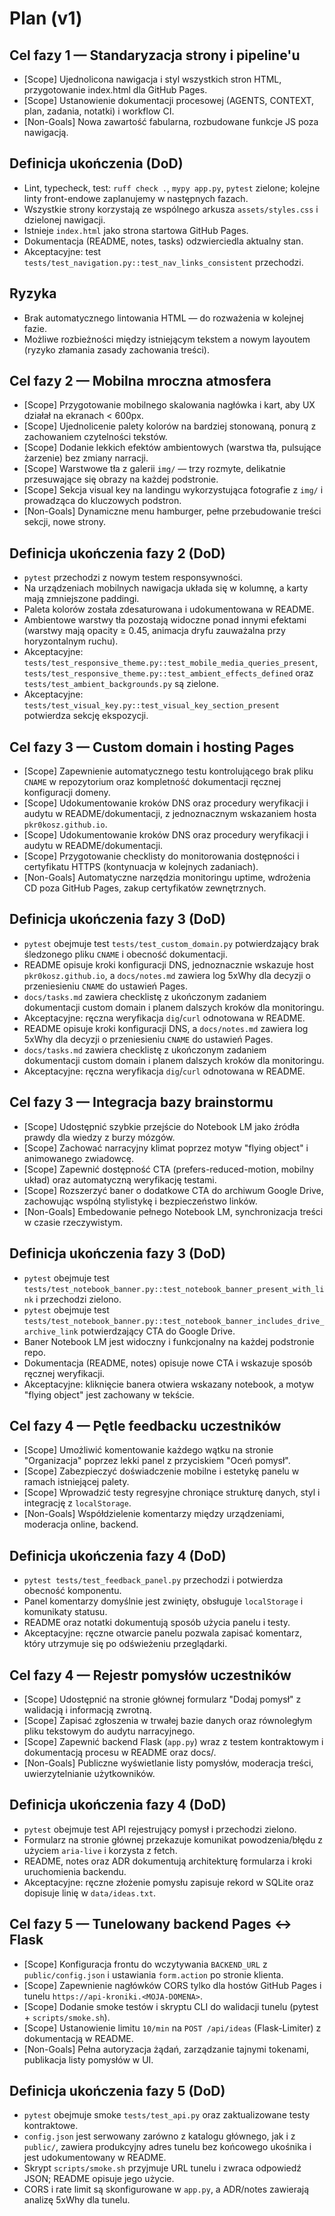 # Plan (v1)

## Cel fazy 1 — Standaryzacja strony i pipeline'u
- [Scope] Ujednolicona nawigacja i styl wszystkich stron HTML, przygotowanie index.html dla GitHub Pages.
- [Scope] Ustanowienie dokumentacji procesowej (AGENTS, CONTEXT, plan, zadania, notatki) i workflow CI.
- [Non-Goals] Nowa zawartość fabularna, rozbudowane funkcje JS poza nawigacją.

## Definicja ukończenia (DoD)
- Lint, typecheck, test: `ruff check .`, `mypy app.py`, `pytest` zielone; kolejne linty front-endowe zaplanujemy w następnych fazach.
- Wszystkie strony korzystają ze wspólnego arkusza `assets/styles.css` i dzielonej nawigacji.
- Istnieje `index.html` jako strona startowa GitHub Pages.
- Dokumentacja (README, notes, tasks) odzwierciedla aktualny stan.
- Akceptacyjne: test `tests/test_navigation.py::test_nav_links_consistent` przechodzi.

## Ryzyka
- Brak automatycznego lintowania HTML — do rozważenia w kolejnej fazie.
- Możliwe rozbieżności między istniejącym tekstem a nowym layoutem (ryzyko złamania zasady zachowania treści).

## Cel fazy 2 — Mobilna mroczna atmosfera
- [Scope] Przygotowanie mobilnego skalowania nagłówka i kart, aby UX działał na ekranach < 600px.
- [Scope] Ujednolicenie palety kolorów na bardziej stonowaną, ponurą z zachowaniem czytelności tekstów.
- [Scope] Dodanie lekkich efektów ambientowych (warstwa tła, pulsujące żarzenie) bez zmiany narracji.
- [Scope] Warstwowe tła z galerii `img/` — trzy rozmyte, delikatnie przesuwające się obrazy na każdej podstronie.
- [Scope] Sekcja visual key na landingu wykorzystująca fotografie z `img/` i prowadząca do kluczowych podstron.
- [Non-Goals] Dynamiczne menu hamburger, pełne przebudowanie treści sekcji, nowe strony.

## Definicja ukończenia fazy 2 (DoD)
- `pytest` przechodzi z nowym testem responsywności.
- Na urządzeniach mobilnych nawigacja układa się w kolumnę, a karty mają zmniejszone paddingi.
- Paleta kolorów została zdesaturowana i udokumentowana w README.
- Ambientowe warstwy tła pozostają widoczne ponad innymi efektami (warstwy mają opacity ≥ 0.45, animacja dryfu zauważalna przy horyzontalnym ruchu).
- Akceptacyjne: `tests/test_responsive_theme.py::test_mobile_media_queries_present`, `tests/test_responsive_theme.py::test_ambient_effects_defined` oraz `tests/test_ambient_backgrounds.py` są zielone.
- Akceptacyjne: `tests/test_visual_key.py::test_visual_key_section_present` potwierdza sekcję ekspozycji.

## Cel fazy 3 — Custom domain i hosting Pages
- [Scope] Zapewnienie automatycznego testu kontrolującego brak pliku `CNAME` w repozytorium oraz kompletność dokumentacji ręcznej konfiguracji domeny.
- [Scope] Udokumentowanie kroków DNS oraz procedury weryfikacji i audytu w README/dokumentacji, z jednoznacznym wskazaniem hosta `pkr0kosz.github.io`.
- [Scope] Udokumentowanie kroków DNS oraz procedury weryfikacji i audytu w README/dokumentacji.
- [Scope] Przygotowanie checklisty do monitorowania dostępności i certyfikatu HTTPS (kontynuacja w kolejnych zadaniach).
- [Non-Goals] Automatyczne narzędzia monitoringu uptime, wdrożenia CD poza GitHub Pages, zakup certyfikatów zewnętrznych.

## Definicja ukończenia fazy 3 (DoD)
- `pytest` obejmuje test `tests/test_custom_domain.py` potwierdzający brak śledzonego pliku `CNAME` i obecność dokumentacji.
- README opisuje kroki konfiguracji DNS, jednoznacznie wskazuje host `pkr0kosz.github.io`, a `docs/notes.md` zawiera log 5xWhy dla decyzji o przeniesieniu `CNAME` do ustawień Pages.
- `docs/tasks.md` zawiera checklistę z ukończonym zadaniem dokumentacji custom domain i planem dalszych kroków dla monitoringu.
- Akceptacyjne: ręczna weryfikacja `dig`/`curl` odnotowana w README.
- README opisuje kroki konfiguracji DNS, a `docs/notes.md` zawiera log 5xWhy dla decyzji o przeniesieniu `CNAME` do ustawień Pages.
- `docs/tasks.md` zawiera checklistę z ukończonym zadaniem dokumentacji custom domain i planem dalszych kroków dla monitoringu.
- Akceptacyjne: ręczna weryfikacja `dig`/`curl` odnotowana w README.
## Cel fazy 3 — Integracja bazy brainstormu
- [Scope] Udostępnić szybkie przejście do Notebook LM jako źródła prawdy dla wiedzy z burzy mózgów.
- [Scope] Zachować narracyjny klimat poprzez motyw "flying object" i animowanego zwiadowcę.
- [Scope] Zapewnić dostępność CTA (prefers-reduced-motion, mobilny układ) oraz automatyczną weryfikację testami.
- [Scope] Rozszerzyć baner o dodatkowe CTA do archiwum Google Drive, zachowując wspólną stylistykę i bezpieczeństwo linków.
- [Non-Goals] Embedowanie pełnego Notebook LM, synchronizacja treści w czasie rzeczywistym.

## Definicja ukończenia fazy 3 (DoD)
- `pytest` obejmuje test `tests/test_notebook_banner.py::test_notebook_banner_present_with_link` i przechodzi zielono.
- `pytest` obejmuje test `tests/test_notebook_banner.py::test_notebook_banner_includes_drive_archive_link` potwierdzający CTA do Google Drive.
- Baner Notebook LM jest widoczny i funkcjonalny na każdej podstronie repo.
- Dokumentacja (README, notes) opisuje nowe CTA i wskazuje sposób ręcznej weryfikacji.
- Akceptacyjne: kliknięcie banera otwiera wskazany notebook, a motyw "flying object" jest zachowany w tekście.

## Cel fazy 4 — Pętle feedbacku uczestników
- [Scope] Umożliwić komentowanie każdego wątku na stronie "Organizacja" poprzez lekki panel z przyciskiem "Oceń pomysł".
- [Scope] Zabezpieczyć doświadczenie mobilne i estetykę panelu w ramach istniejącej palety.
- [Scope] Wprowadzić testy regresyjne chroniące strukturę danych, styl i integrację z `localStorage`.
- [Non-Goals] Współdzielenie komentarzy między urządzeniami, moderacja online, backend.

## Definicja ukończenia fazy 4 (DoD)
- `pytest tests/test_feedback_panel.py` przechodzi i potwierdza obecność komponentu.
- Panel komentarzy domyślnie jest zwinięty, obsługuje `localStorage` i komunikaty statusu.
- README oraz notatki dokumentują sposób użycia panelu i testy.
- Akceptacyjne: ręczne otwarcie panelu pozwala zapisać komentarz, który utrzymuje się po odświeżeniu przeglądarki.
## Cel fazy 4 — Rejestr pomysłów uczestników
- [Scope] Udostępnić na stronie głównej formularz "Dodaj pomysł" z walidacją i informacją zwrotną.
- [Scope] Zapisać zgłoszenia w trwałej bazie danych oraz równoległym pliku tekstowym do audytu narracyjnego.
- [Scope] Zapewnić backend Flask (`app.py`) wraz z testem kontraktowym i dokumentacją procesu w README oraz docs/.
- [Non-Goals] Publiczne wyświetlanie listy pomysłów, moderacja treści, uwierzytelnianie użytkowników.

## Definicja ukończenia fazy 4 (DoD)
- `pytest` obejmuje test API rejestrujący pomysł i przechodzi zielono.
- Formularz na stronie głównej przekazuje komunikat powodzenia/błędu z użyciem `aria-live` i korzysta z fetch.
- README, notes oraz ADR dokumentują architekturę formularza i kroki uruchomienia backendu.
- Akceptacyjne: ręczne złożenie pomysłu zapisuje rekord w SQLite oraz dopisuje linię w `data/ideas.txt`.

## Cel fazy 5 — Tunelowany backend Pages ↔ Flask
- [Scope] Konfiguracja frontu do wczytywania `BACKEND_URL` z `public/config.json` i ustawiania `form.action` po stronie klienta.
- [Scope] Zapewnienie nagłówków CORS tylko dla hostów GitHub Pages i tunelu `https://api-kroniki.<MOJA-DOMENA>`.
- [Scope] Dodanie smoke testów i skryptu CLI do walidacji tunelu (pytest + `scripts/smoke.sh`).
- [Scope] Ustanowienie limitu `10/min` na `POST /api/ideas` (Flask-Limiter) z dokumentacją w README.
- [Non-Goals] Pełna autoryzacja żądań, zarządzanie tajnymi tokenami, publikacja listy pomysłów w UI.

## Definicja ukończenia fazy 5 (DoD)
- `pytest` obejmuje smoke `tests/test_api.py` oraz zaktualizowane testy kontraktowe.
- `config.json` jest serwowany zarówno z katalogu głównego, jak i z `public/`, zawiera produkcyjny adres tunelu bez końcowego ukośnika i jest udokumentowany w README.
- Skrypt `scripts/smoke.sh` przyjmuje URL tunelu i zwraca odpowiedź JSON; README opisuje jego użycie.
- CORS i rate limit są skonfigurowane w `app.py`, a ADR/notes zawierają analizę 5xWhy dla tunelu.
